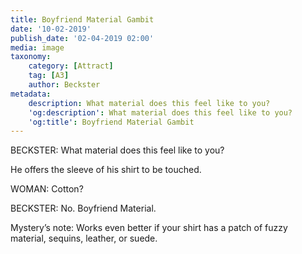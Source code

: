 ```yaml
---
title: Boyfriend Material Gambit
date: '10-02-2019'
publish_date: '02-04-2019 02:00'
media: image
taxonomy:
    category: [Attract]
    tag: [A3]
    author: Beckster
metadata:
    description: What material does this feel like to you?
    'og:description': What material does this feel like to you?
    'og:title': Boyfriend Material Gambit
---
```


BECKSTER: What material does this feel like to you?

He offers the sleeve of his shirt to be touched.

WOMAN: Cotton?  

BECKSTER: No. Boyfriend Material.

Mystery’s note: Works even better if your shirt has a patch of fuzzy material, sequins, leather, or suede.